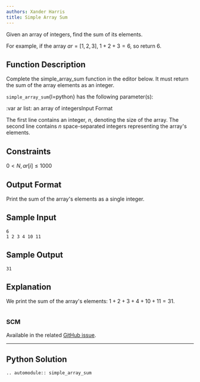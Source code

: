 ```yaml
---
authors: Xander Harris
title: Simple Array Sum
---
```


Given an array of integers, find the sum of its elements.

For example, if the array $ar = [1,2,3]$, $1 + 2 + 3 = 6$, so return $6$.

## Function Description

Complete the simple_array_sum function in the editor below. It must return
the sum of the array elements as an integer.

`simple_array_sum`{l=python} has the following parameter(s):

:var ar list: an array of integersInput Format

The first line contains an integer, $n$, denoting the size of the array.
The second line contains $n$ space-separated integers representing the array's
elements.

## Constraints

$0<N,ar[i]\le1000$

## Output Format

Print the sum of the array's elements as a single integer.

## Sample Input

```{code-block} shell
6
1 2 3 4 10 11
```

## Sample Output

```{code-block} shell
31
```

## Explanation

We print the sum of the array's elements: $1 + 2 + 3 + 4 + 10 + 11 = 31$.

```{sectionauthor} Xander Harris <xandertheharris@gmail.com>
```

### SCM

Available in the related
[GitHub issue](https://github.com/edwardtheharris/hacker-rank/issues/6).

---

## Python Solution

```{eval-rst}
.. automodule:: simple_array_sum
```

